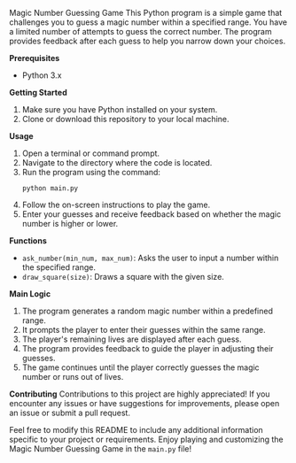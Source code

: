 Magic Number Guessing Game
This Python program is a simple game that challenges you to guess a magic number within a specified range. You have a limited number of attempts to guess the correct number. The program provides feedback after each guess to help you narrow down your choices.

**Prerequisites**
- Python 3.x

**Getting Started**
1. Make sure you have Python installed on your system.
2. Clone or download this repository to your local machine.

**Usage**
1. Open a terminal or command prompt.
2. Navigate to the directory where the code is located.
3. Run the program using the command: 
   ```shell
   python main.py
   ```
4. Follow the on-screen instructions to play the game.
5. Enter your guesses and receive feedback based on whether the magic number is higher or lower.

**Functions**
- `ask_number(min_num, max_num)`: Asks the user to input a number within the specified range.
- `draw_square(size)`: Draws a square with the given size.

**Main Logic**
1. The program generates a random magic number within a predefined range.
2. It prompts the player to enter their guesses within the same range.
3. The player's remaining lives are displayed after each guess.
4. The program provides feedback to guide the player in adjusting their guesses.
5. The game continues until the player correctly guesses the magic number or runs out of lives.

**Contributing**
Contributions to this project are highly appreciated! If you encounter any issues or have suggestions for improvements, please open an issue or submit a pull request.

Feel free to modify this README to include any additional information specific to your project or requirements. Enjoy playing and customizing the Magic Number Guessing Game in the `main.py` file!
